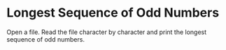 # Longest Sequence of Odd Numbers

Open a file. Read the file character by character and print the longest sequence of odd numbers.
